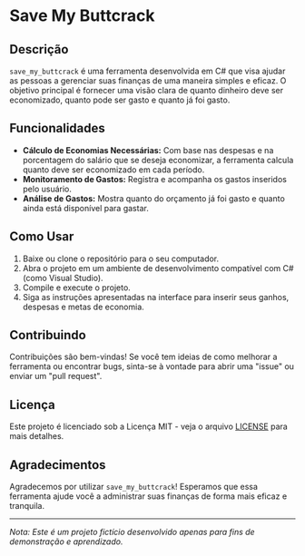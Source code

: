 # Save My Buttcrack

## Descrição
`save_my_buttcrack` é uma ferramenta desenvolvida em C# que visa ajudar as pessoas a gerenciar suas finanças de uma maneira simples e eficaz. O objetivo principal é fornecer uma visão clara de quanto dinheiro deve ser economizado, quanto pode ser gasto e quanto já foi gasto.

## Funcionalidades
- **Cálculo de Economias Necessárias:** Com base nas despesas e na porcentagem do salário que se deseja economizar, a ferramenta calcula quanto deve ser economizado em cada período.
- **Monitoramento de Gastos:** Registra e acompanha os gastos inseridos pelo usuário.
- **Análise de Gastos:** Mostra quanto do orçamento já foi gasto e quanto ainda está disponível para gastar.

## Como Usar
1. Baixe ou clone o repositório para o seu computador.
2. Abra o projeto em um ambiente de desenvolvimento compatível com C# (como Visual Studio).
3. Compile e execute o projeto.
4. Siga as instruções apresentadas na interface para inserir seus ganhos, despesas e metas de economia.

## Contribuindo
Contribuições são bem-vindas! Se você tem ideias de como melhorar a ferramenta ou encontrar bugs, sinta-se à vontade para abrir uma "issue" ou enviar um "pull request".

## Licença
Este projeto é licenciado sob a Licença MIT - veja o arquivo [LICENSE](LICENSE) para mais detalhes.

## Agradecimentos
Agradecemos por utilizar `save_my_buttcrack`! Esperamos que essa ferramenta ajude você a administrar suas finanças de forma mais eficaz e tranquila.

---

*Nota: Este é um projeto fictício desenvolvido apenas para fins de demonstração e aprendizado.*
